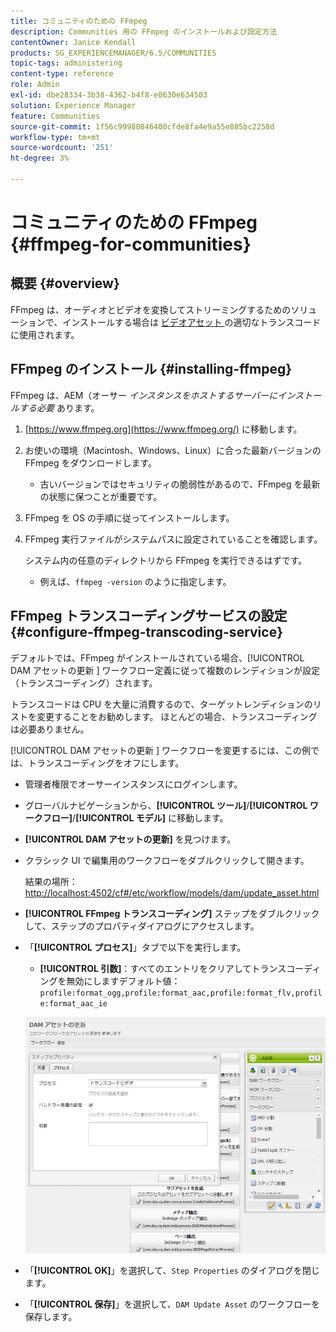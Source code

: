 ```yaml
---
title: コミュニティのための FFmpeg
description: Communities 用の FFmpeg のインストールおよび設定方法
contentOwner: Janice Kendall
products: SG_EXPERIENCEMANAGER/6.5/COMMUNITIES
topic-tags: administering
content-type: reference
role: Admin
exl-id: dbe28334-3b38-4362-b4f8-e0630e634503
solution: Experience Manager
feature: Communities
source-git-commit: 1f56c99980846400cfde8fa4e9a55e885bc2258d
workflow-type: tm+mt
source-wordcount: '251'
ht-degree: 3%

---
```


# コミュニティのための FFmpeg {#ffmpeg-for-communities}

## 概要 {#overview}

FFmpeg は、オーディオとビデオを変換してストリーミングするためのソリューションで、インストールする場合は [ ビデオアセット ](../../help/sites-authoring/default-components-foundation.md#video) の適切なトランスコードに使用されます。

## FFmpeg のインストール {#installing-ffmpeg}

FFmpeg は、AEM（オーサー *インスタンスをホストするサーバーにインストールする必要* あります。

1. [https://www.ffmpeg.org](https://www.ffmpeg.org/) に移動します。
1. お使いの環境（Macintosh、Windows、Linux）に合った最新バージョンの FFmpeg をダウンロードします。

   * 古いバージョンではセキュリティの脆弱性があるので、FFmpeg を最新の状態に保つことが重要です。

1. FFmpeg を OS の手順に従ってインストールします。

1. FFmpeg 実行ファイルがシステムパスに設定されていることを確認します。

   システム内の任意のディレクトリから FFmpeg を実行できるはずです。

   * 例えば、`ffmpeg -version` のように指定します。

## FFmpeg トランスコーディングサービスの設定 {#configure-ffmpeg-transcoding-service}

デフォルトでは、FFmpeg がインストールされている場合、[!UICONTROL DAM アセットの更新 ] ワークフロー定義に従って複数のレンディションが設定（トランスコーディング）されます。

トランスコードは CPU を大量に消費するので、ターゲットレンディションのリストを変更することをお勧めします。 ほとんどの場合、トランスコーディングは必要ありません。

[!UICONTROL DAM アセットの更新 ] ワークフローを変更するには、この例では、トランスコーディングをオフにします。

* 管理者権限でオーサーインスタンスにログインします。
* グローバルナビゲーションから、**[!UICONTROL ツール]**/**[!UICONTROL ワークフロー]**/**[!UICONTROL モデル]** に移動します。
* **[!UICONTROL DAM アセットの更新]** を見つけます。
* クラシック UI で編集用のワークフローをダブルクリックして開きます。

  結果の場所：[http://localhost:4502/cf#/etc/workflow/models/dam/update_asset.html](http://localhost:4502/cf#/etc/workflow/models/dam/update_asset.html)

* **[!UICONTROL FFmpeg トランスコーディング]** ステップをダブルクリックして、ステップのプロパティダイアログにアクセスします。
* 「**[!UICONTROL プロセス]**」タブで以下を実行します。

   * **[!UICONTROL 引数]**：すべてのエントリをクリアしてトランスコーディングを無効にしますデフォルト値：`profile:format_ogg,profile:format_aac,profile:format_flv,profile:format_aac_ie`

  ![configure-ffmpeg](assets/configure-ffmpeg.png)

* 「**[!UICONTROL OK]**」を選択して、`Step Properties` のダイアログを閉じます。

* 「**[!UICONTROL 保存]**」を選択して、`DAM Update Asset` のワークフローを保存します。
